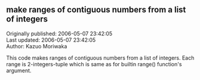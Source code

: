 ## make ranges of contiguous numbers from a list of integers  
Originally published: 2006-05-07 23:42:05  
Last updated: 2006-05-07 23:42:05  
Author: Kazuo Moriwaka  
  
This code makes ranges of contiguous numbers from a list of integers.
Each range is 2-integers-tuple which is same as for builtin range() function's argument.